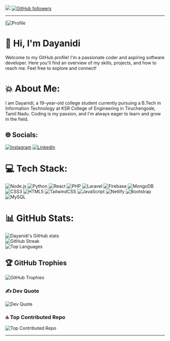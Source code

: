 [![](https://visitcount.itsvg.in/api?id=dayanidigv&icon=2&color=1)](https://visitcount.itsvg.in)
[![GitHub followers](https://img.shields.io/github/followers/dayanidigv?style=social)](https://github.com/dayanidigv?tab=followers)

---
[![Profile](https://avatars.githubusercontent.com/u/93707264?v=4)
# 👋 Hi, I'm Dayanidi

Welcome to my GitHub profile! I'm a passionate coder and aspiring software developer. Here you'll find an overview of my skills, projects, and how to reach me. Feel free to explore and connect!

# 💥 About Me:

I am Dayanidi, a 19-year-old college student currently pursuing a B.Tech in Information Technology at KSR College of Engineering in Tiruchengode, Tamil Nadu. Coding is my passion, and I'm always eager to learn and grow in the field.

## 🌐 Socials:
[![Instagram](https://img.shields.io/badge/Instagram-%23E4405F.svg?logo=Instagram&logoColor=white)](https://www.instagram.com/dayanidigv/) [![LinkedIn](https://img.shields.io/badge/LinkedIn-%230077B5.svg?logo=linkedin&logoColor=white)](https://www.linkedin.com/in/dayanidi-coder/)

# 💻 Tech Stack:

![Node.js](https://img.shields.io/badge/node.js-6DA55F?style=plastic&logo=node.js&logoColor=white) 
![Python](https://img.shields.io/badge/python-3776AB?style=plastic&logo=python&logoColor=white) 
![React](https://img.shields.io/badge/react-%2320232a.svg?style=plastic&logo=react&logoColor=%2361DAFB) 
![PHP](https://img.shields.io/badge/php-777BB4?style=plastic&logo=php&logoColor=white) 
![Laravel](https://img.shields.io/badge/laravel-%23FF2D20.svg?style=plastic&logo=laravel&logoColor=white) 
![Firebase](https://img.shields.io/badge/firebase-%23039BE5.svg?style=plastic&logo=firebase) 
![MongoDB](https://img.shields.io/badge/mongodb-%2347A248.svg?style=plastic&logo=mongodb&logoColor=white)
![CSS3](https://img.shields.io/badge/css3-%231572B6.svg?style=plastic&logo=css3&logoColor=white) 
![HTML5](https://img.shields.io/badge/html5-%23E34F26.svg?style=plastic&logo=html5&logoColor=white) 
![TailwindCSS](https://img.shields.io/badge/tailwindcss-%231572B6.svg?style=plastic&logo=tailwindcss&logoColor=white) 
![JavaScript](https://img.shields.io/badge/javascript-%23323330.svg?style=plastic&logo=javascript&logoColor=%23F7DF1E) 
![Netlify](https://img.shields.io/badge/netlify-%23000000.svg?style=plastic&logo=netlify&logoColor=#00C7B7) 
![Bootstrap](https://img.shields.io/badge/bootstrap-%23563D7C.svg?style=plastic&logo=bootstrap&logoColor=white) 
![MySQL](https://img.shields.io/badge/mysql-%2300f.svg?style=plastic&logo=mysql&logoColor=white) 

# 📊 GitHub Stats:
![Dayanidi's GitHub stats](https://github-readme-stats.vercel.app/api?username=dayanidigv&theme=dark&hide_border=false&include_all_commits=true&count_private=false)<br/>
![GitHub Streak](https://github-readme-streak-stats.herokuapp.com/?user=dayanidigv&theme=dark&hide_border=false)<br/>
![Top Languages](https://github-readme-stats.vercel.app/api/top-langs/?username=dayanidigv&theme=dark&hide_border=false&include_all_commits=true&count_private=false&layout=compact)


## 🏆 GitHub Trophies
![GitHub Trophies](https://github-profile-trophy.vercel.app/?username=dayanidigv&theme=radical&no-frame=false&no-bg=false&margin-w=4)

### ✍️ Dev Quote
![Dev Quote](https://quotes-github-readme.vercel.app/api?type=horizontal&theme=light&quote=Code%20better,%20not%20comment.&border=true)

### 🔝 Top Contributed Repo
![Top Contributed Repo](https://github-contributor-stats.vercel.app/api?username=dayanidigv&limit=5&theme=tokyonight&combine_all_yearly_contributions=true)

---
